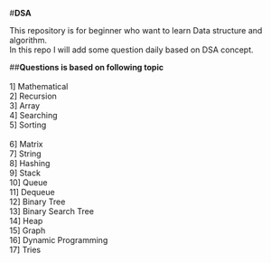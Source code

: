  #**DSA**  <br />
 
 This repository is for beginner who want to learn Data structure and algorithm.<br />
 In this repo I will add some question daily based on DSA concept.<br />
   
##**Questions is based on following topic**<br /><br />
    1] Mathematical <br /> 
    2] Recursion <br /> 
    3] Array <br /> 
    4] Searching <br /> 
    5] Sorting <br />  
    6] Matrix <br />
    7] String <br />
    8] Hashing <br />
    9] Stack <br />
    10] Queue <br />
    11] Dequeue <br />
    12] Binary Tree <br />
    13] Binary Search Tree <br />
    14] Heap <br />
    15] Graph <br />
    16] Dynamic Programming <br />
    17] Tries <br />
    
